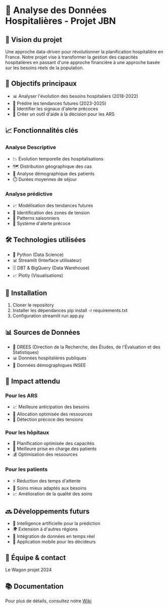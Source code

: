 # 🏥 Analyse des Données Hospitalières - Projet JBN

## 🎯 Vision du projet
Une approche data-driven pour révolutionner la planification hospitalière en France. Notre projet vise à transformer la gestion des capacités hospitalières en passant d'une approche financière à une approche basée sur les besoins réels de la population.

## 🎯 Objectifs principaux
- 📊 Analyser l'évolution des besoins hospitaliers (2018-2022)
- 🔮 Prédire les tendances futures (2023-2025)
- 🚨 Identifier les signaux d'alerte précoces
- 🎯 Créer un outil d'aide à la décision pour les ARS

## 📈 Fonctionnalités clés
### Analyse Descriptive
- 📉 Évolution temporelle des hospitalisations
- 🗺️ Distribution géographique des cas
- 👥 Analyse démographique des patients
- ⏱️ Durées moyennes de séjour

### Analyse prédictive
- 📈 Modélisation des tendances futures
- 🎯 Identification des zones de tension
- 🔄 Patterns saisonniers
- 🚨 Système d'alerte précoce

## 🛠️ Technologies utilisées
- 🐍 Python (Data Science)
- 📊 Streamlit (Interface utilisateur)
- 🗄️ DBT & BigQuery (Data Warehouse)
- 📈 Plotly (Visualisations)

## 🔧 Installation
1. Cloner le repository
2. Installer les dépendances
    pip install -r requirements.txt
3. Configuration
    streamlit run app.py


## 📊 Sources de Données

- 🏥 DREES (Direction de la Recherche, des Études, de l'Évaluation et des Statistiques)
- 📊 Données hospitalières publiques
- 👥 Données démographiques INSEE

## 🎯 Impact attendu

### Pour les ARS
- 📈 Meilleure anticipation des besoins
- 🎯 Allocation optimisée des ressources
- 🚨 Détection précoce des tensions

### Pour les hôpitaux
- 🏥 Planification optimisée des capacités
- 👥 Meilleure prise en charge des patients
- 💰 Optimisation des ressources

### Pour les patients
- ⚡ Réduction des temps d'attente
- 🎯 Soins mieux adaptés aux besoins
- 📈 Amélioration de la qualité des soins

## 🔜 Développements futurs
- 🤖 Intelligence artificielle pour la prédiction
- 🌍 Extension à d'autres régions
- 🔄 Intégration de données en temps réel
- 📱 Application mobile pour les décideurs

## 👥 Équipe & contact
Le Wagon projet 2024

## 📚 Documentation
Pour plus de détails, consultez notre [Wiki](lien_vers_wiki)